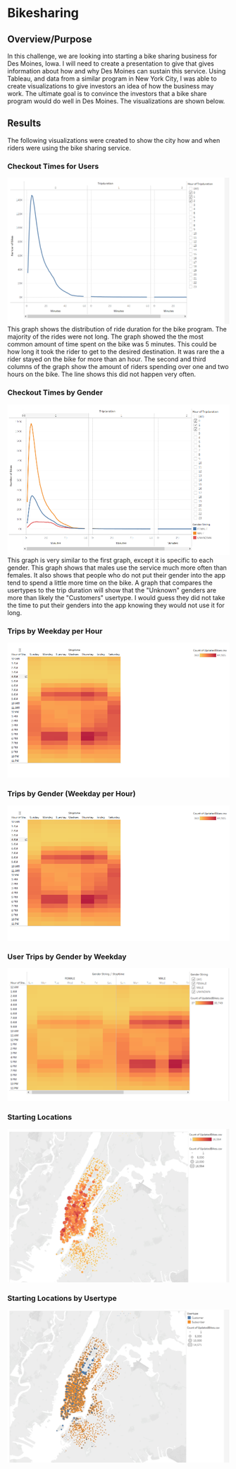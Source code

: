 # Bikesharing

## Overview/Purpose

In this challenge, we are looking into starting a bike sharing business for Des Moines, Iowa.  I will need to create a presentation to give that gives information about how and why Des Moines can sustain this service.  Using Tableau, and data from a similar program in New York City, I was able to create visualizations to give investors an idea of how the business may work.  The ultimate goal is to convince the investors that a bike share program would do well in Des Moines. The visualizations are shown below.

## Results

The following visualizations were created to show the city how and when riders were using the bike sharing service.


### Checkout Times for Users
![Checkout_Times_for_Users.png](Images/Checkout_Times_for_Users.png)
This graph shows the distribution of ride duration for the bike program.  The majority of the rides were not long.  The graph showed the the most common amount of time spent on the bike was 5 minutes.  This could be how long it took the rider to get to the desired destination.  It was rare the a rider stayed on the bike for more than an hour.  The second and third columns of the graph show the amount of riders spending over one and two hours on the bike. The line shows this did not happen very often.


### Checkout Times by Gender
![Checkout_Times_by_Gender.png](Images/Checkout_Times_by_Gender.png)
This graph is very similar to the first graph, except it is specific to each gender.  This graph shows that males use the service much more often than females.  It also shows that people who do not put their gender into the app tend to spend a little more time on the bike.  A graph that compares the usertypes to the trip duration will show that the "Unknown" genders are more than likely the "Customers" usertype.  I would guess they did not take the time to put their genders into the app knowing they would not use it for long.


### Trips by Weekday per Hour
![Trips_by_Weekday_per_Hour.png](Images/Trips_by_Weekday_per_Hour.png)

### Trips by Gender (Weekday per Hour)
![Trips_by_Weekday_per_Hour.png](Images/Trips_by_Weekday_per_Hour.png)

### User Trips by Gender by Weekday
![Trips_by_Gender_per_Weekday.png](Images/Trips_by_Gender_per_Weekday.png)

### Starting Locations
![Starting_Locations.png](Images/Starting_Locations.png)

### Starting Locations by Usertype
![Starting_Locations_by_Usertype.png](Images/Starting_Locations_by_Usertype.png)

